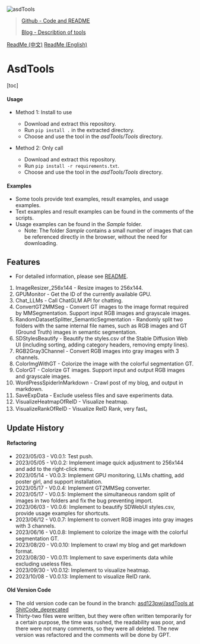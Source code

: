 ![asdTools](https://s2.loli.net/2023/05/14/gyRvM4WHp6hEuxa.png "asdTools")

> [Github - Code and README](https://github.com/asd123pwj/asdTools)
>
> [Blog - Describtion of tools](https://mwhls.top/project/asdtools)

[ReadMe (中文)](README.md)
[ReadMe (English)](README_EN.md)

# AsdTools

[toc]

#### Usage

- Method 1: Install to use

  - Download and extract this repository.
  - Run `pip install .` in the extracted directory.
  - Choose and use the tool in the *asdTools/Tools* directory.
- Method 2: Only call

  - Download and extract this repository.
  - Run `pip install -r requirements.txt`.
  - Choose and use the tool in the *asdTools/Tools* directory.

#### Examples

- Some tools provide text examples, result examples, and usage examples.
- Text examples and result examples can be found in the comments of the scripts.
- Usage examples can be found in the *Sample* folder.
  - Note: The folder *Sample* contains a small number of images that can be referenced directly in the browser, without the need for downloading.

## Features

- For detailed information, please see [README](asdTools/Tools/README.md).

1. ImageResizer_256x144 - Resize images to 256x144.
2. GPUMonitor - Get the ID of the currently available GPU.
3. Chat_LLMs - Call ChatGLM API for chatting.
4. ConvertGT2MMSeg - Convert GT images to the image format required by MMSegmentation. Support input RGB images and grayscale images.
5. RandomDatasetSplitter_SemanticSegmentation - Randomly split two folders with the same internal file names, such as RGB images and GT (Ground Truth) images in semantic segmentation.
6. SDStylesBeautify - Beautify the styles.csv of the Stable Diffusion Web UI (including sorting, adding category headers, removing empty lines).
7. RGB2Gray3Channel - Convert RGB images into gray images with 3 channels.
8. ColorImgWithGT - Colorize the image with the colorful segmentation GT.
9. ColorGT - Colorize GT images. Support input and output RGB images and grayscale images.
10. WordPressSpiderInMarkdown - Crawl post of my blog, and output in markdown.
11. SaveExpData - Exclude useless files and save experiments data.
12. VisualizeHeatmapOfReID - Visualize heatmap.
13. VisualizeRankOfReID - Visualize ReID Rank, very fast。

## Update History

#### Refactoring

- 2023/05/03 - V0.0.1: Test push.
- 2023/05/05 - V0.0.2: Implement image quick adjustment to 256x144 and add to the right-click menu.
- 2023/05/14 - V0.0.3: Implement GPU monitoring, LLMs chatting, add poster girl, and support installation.
- 2023/05/17 - V0.0.4: Implement GT2MMSeg converter.
- 2023/05/17 - V0.0.5: Implement the simultaneous random split of images in two folders and fix the bug preventing import.
- 2023/06/03 - V0.0.6: Implement to beautify SDWebUI styles.csv, provide usage examples for shortcuts.
- 2023/06/12 - V0.0.7: Implement to convert RGB images into gray images with 3 channels.
- 2023/06/16 - V0.0.8: Implement to colorize the image with the colorful segmentation GT.
- 2023/08/20 - V0.0.10: Implement to crawl my blog and get markdown format.
- 2023/08/30 - V0.0.11: Implement to save experiments data while excluding useless files.
- 2023/09/30 - V0.0.12: Implement to visualize heatmap.
- 2023/10/08 - V0.0.13: Implement to visualize ReID rank.

#### Old Version Code

- The old version code can be found in the branch: [asd123pwj/asdTools at ShitCode_deprecated](https://github.com/asd123pwj/asdTools/tree/ShitCode_deprecated)
- Thirty-two files were written, but they were often written temporarily for a certain purpose, the time was rushed, the readability was poor, and there were not many comments, so they were all deleted. The new version was refactored and the comments will be done by GPT.
